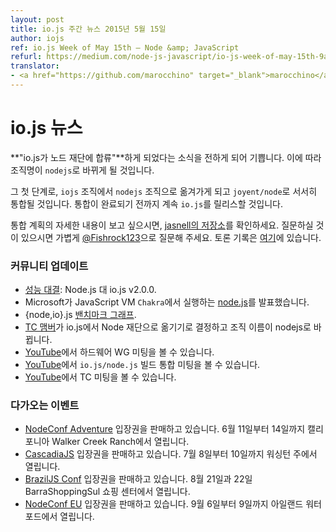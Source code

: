 ```yaml
---
layout: post
title: io.js 주간 뉴스 2015년 5월 15일
author: iojs
ref: io.js Week of May 15th — Node &amp; JavaScript
refurl: https://medium.com/node-js-javascript/io-js-week-of-may-15th-9ada45bd8a28
translator:
- <a href="https://github.com/marocchino" target="_blank">marocchino</a>
---
```


<!--
# io.js News

We are happy to announce this news, **"io.js decides to join the Node Foundation"**. And our organization name will be renamed `nodejs`.

As a first step, we will move from `iojs` organization to `nodejs` organization and will converge `joyent/node` gradually. We will continue to release `io.js` until the convergence have done.

If you would like to see the convergence plan in detail, please check it at [jasnell repo](https://github.com/jasnell/dev-policy/blob/master/convergence.md). When you would like to ask questions, feel free to ask [@Fishrock123](mailto:fishrock123@rocketmail.com). The discussion log is [here](https://github.com/nodejs/node/issues/1664). 
-->

# io.js 뉴스

**"io.js가 노드 재단에 합류"**하게 되었다는 소식을 전하게 되어 기쁩니다. 이에 따라 조직명이 `nodejs`로 바뀌게 될 것입니다.

그 첫 단계로, `iojs` 조직에서 `nodejs` 조직으로 옮겨가게 되고 `joyent/node`로 서서히 통합될 것입니다. 통합이 완료되기 전까지 계속 `io.js`를 릴리스할 것입니다.

통합 계획의 자세한 내용이 보고 싶으시면, [jasnell의 저장소](https://github.com/jasnell/dev-policy/blob/master/convergence.md)를 확인하세요. 질문하실 것이 있으시면 가볍게 [@Fishrock123](mailto:fishrock123@rocketmail.com)으로 질문해 주세요. 토론 기록은 [여기](https://github.com/nodejs/node/issues/1664)에 있습니다.

<!--
### Community Updates

* [Performance Showdown](https://raygun.io/blog/2015/05/performance-showdown-node-js-vs-io-js-v2-0-0/): Node.js vs. io.js v2.0.0.
* Microsoft has [node.js](https://github.com/Microsoft/node) running on their JavaScript VM `Chakra`.
* {node,io}.js [benchmark graphs](http://thlorenz.com/benchgraph/).
* [TC members](https://twitter.com/rvagg/status/598605393636429825) decide to move io.js to Node Foundation and the organization name will be renamed nodejs.
* Hardware WG Meeting on [YouTube](https://www.youtube.com/watch?v=EFJVMGRtDWE).
* `io.js/node.js` Build Convergence Meeting on [YouTube](https://www.youtube.com/watch?v=8dxkM9vHmrY).
* TC Meeting on [YouTube](https://www.youtube.com/watch?v=UbYiFLf7MpU).
-->

### 커뮤니티 업데이트

* [성능 대결](https://raygun.io/blog/2015/05/performance-showdown-node-js-vs-io-js-v2-0-0/): Node.js 대 io.js v2.0.0.
* Microsoft가 JavaScript VM `Chakra`에서 실행하는 [node.js](https://github.com/Microsoft/node)를 발표했습니다.
* {node,io}.js [밴치마크 그래프](http://thlorenz.com/benchgraph/).
* [TC 맴버](https://twitter.com/rvagg/status/598605393636429825)가 io.js에서 Node 재단으로 옮기기로 결정하고 조직 이름이 nodejs로 바뀝니다.
* [YouTube](https://www.youtube.com/watch?v=EFJVMGRtDWE)에서 하드웨어 WG 미팅을 볼 수 있습니다.
* [YouTube](https://www.youtube.com/watch?v=8dxkM9vHmrY)에서 `io.js/node.js` 빌드 통합 미팅을 볼 수 있습니다.
* [YouTube](https://www.youtube.com/watch?v=UbYiFLf7MpU)에서 TC 미팅을 볼 수 있습니다.

<!--
### Upcoming Events

* [NodeConf Adventure](http://nodeconf.com/) tickets are on sale, June 11th - 14th at Walker Creek Ranch, CA
* [CascadiaJS](http://2015.cascadiajs.com/) tickets are on sale, July 8th - 10th at Washington State
* [BrazilJS Conf](http://braziljs.com.br/) tickets are on sale, August 21st - 22nd at Shopping Center BarraShoppingSul
* [NodeConf EU](http://nodeconf.eu/) tickets are on sale, September 6th - 9th at Waterford, Ireland
-->

### 다가오는 이벤트

* [NodeConf Adventure](http://nodeconf.com/) 입장권을 판매하고 있습니다. 6월 11일부터 14일까지 캘리포니아 Walker Creek Ranch에서 열립니다.
* [CascadiaJS](http://2015.cascadiajs.com/) 입장권을 판매하고 있습니다. 7월 8일부터 10일까지 워싱턴 주에서 열립니다.
* [BrazilJS Conf](http://braziljs.com.br/) 입장권을 판매하고 있습니다. 8월 21일과 22일 BarraShoppingSul 쇼핑 센터에서 열립니다.
* [NodeConf EU](http://nodeconf.eu/) 입장권을 판매하고 있습니다. 9월 6일부터 9일까지 아일랜드 워터포드에서 열립니다.

